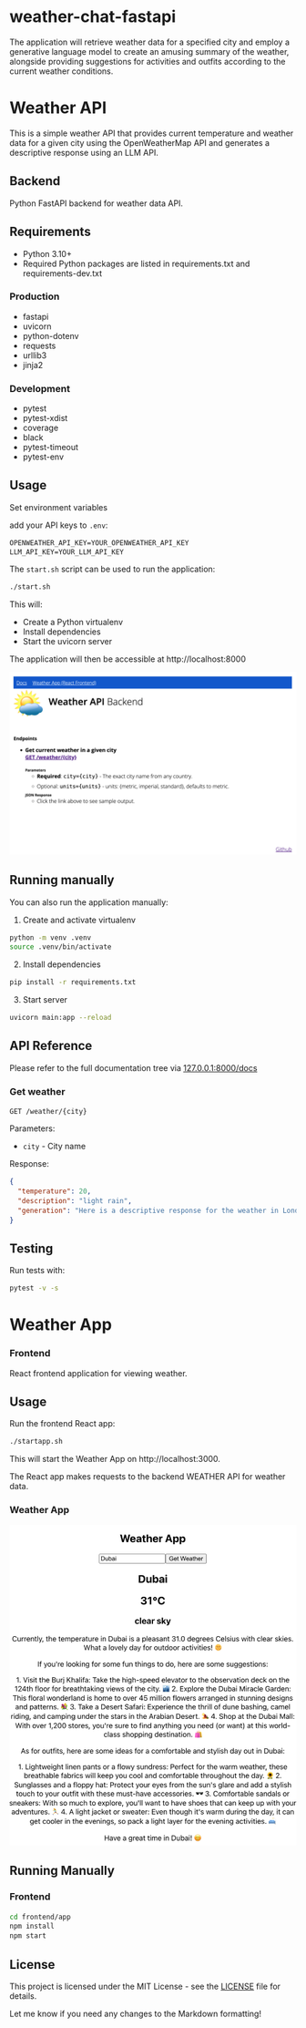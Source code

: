 # weather-chat-fastapi
The application will retrieve weather data for a specified city and employ a generative language model to create an amusing summary of the weather, alongside providing suggestions for activities and outfits according to the current weather conditions.


# Weather API

This is a simple weather API that provides current temperature and weather data for a given city using the OpenWeatherMap API and generates a descriptive response using an LLM API.

## Backend 

Python FastAPI backend for weather data API.

## Requirements

- Python 3.10+
- Required Python packages are listed in requirements.txt and requirements-dev.txt

### Production
- fastapi
- uvicorn
- python-dotenv
- requests
- urllib3
- jinja2

### Development
- pytest
- pytest-xdist
- coverage
- black
- pytest-timeout
- pytest-env

## Usage

Set environment variables

add your API keys to `.env`:

```
OPENWEATHER_API_KEY=YOUR_OPENWEATHER_API_KEY
LLM_API_KEY=YOUR_LLM_API_KEY  
```

The `start.sh` script can be used to run the application:

```bash
./start.sh
```

This will:

- Create a Python virtualenv 
- Install dependencies
- Start the uvicorn server

The application will then be accessible at http://localhost:8000

![Alt text](backend/static/img/backend.png)

## Running manually

You can also run the application manually:

1. Create and activate virtualenv

```bash
python -m venv .venv
source .venv/bin/activate
```

2. Install dependencies

```bash 
pip install -r requirements.txt
```

3. Start server

```bash
uvicorn main:app --reload
```

## API Reference

Please refer to the full documentation tree via [127.0.0.1:8000/docs](http://127.0.0.1:8000/docs)

### Get weather

```
GET /weather/{city} 
```

Parameters:

- `city` - City name

Response:

```json
{
  "temperature": 20,
  "description": "light rain",
  "generation": "Here is a descriptive response for the weather in London..."  
}
```

## Testing

Run tests with:

```bash  
pytest -v -s
```



# Weather App

### Frontend

React frontend application for viewing weather. 

## Usage

Run the frontend React app: 

```bash
./startapp.sh
```

This will start the Weather App on http://localhost:3000.

The React app makes requests to the backend WEATHER API for weather data.

### Weather App
![Alt text](frontend/screenshot.png)

## Running Manually

### Frontend

```bash
cd frontend/app
npm install
npm start
```

## License

This project is licensed under the MIT License - see the [LICENSE](LICENSE) file for details.

Let me know if you need any changes to the Markdown formatting!